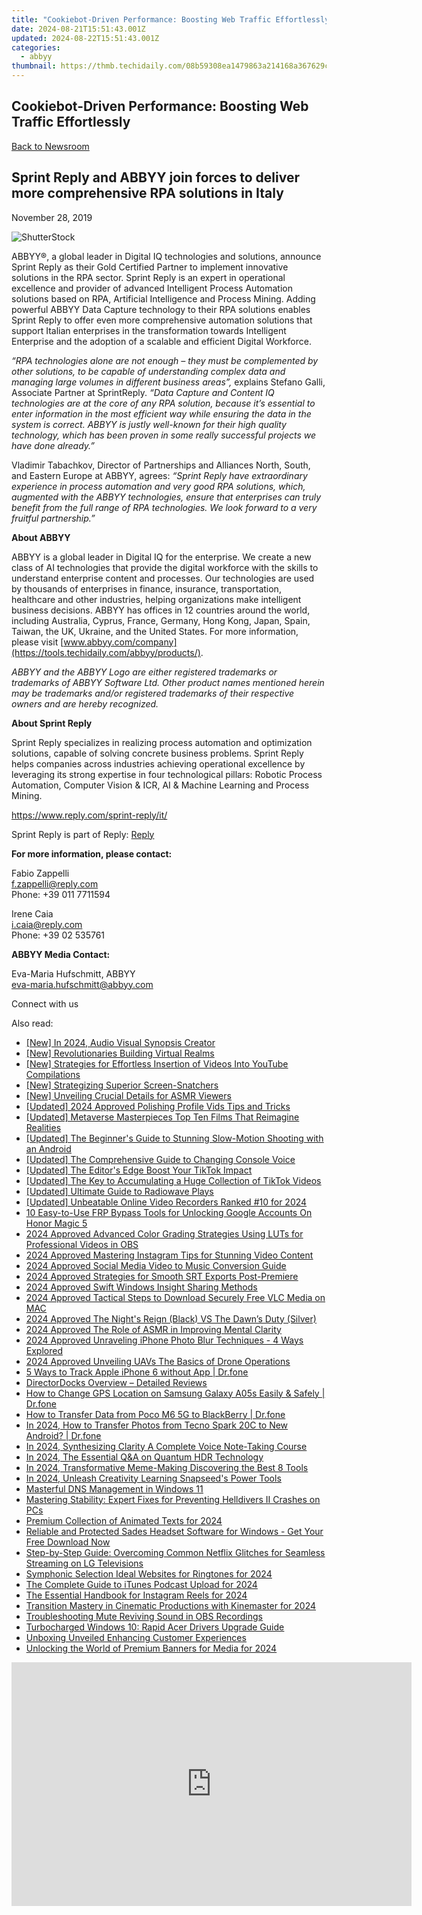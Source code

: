 ```yaml
---
title: "Cookiebot-Driven Performance: Boosting Web Traffic Effortlessly"
date: 2024-08-21T15:51:43.001Z
updated: 2024-08-22T15:51:43.001Z
categories:
  - abbyy
thumbnail: https://thmb.techidaily.com/08b59308ea1479863a214168a367629cf0b1393331c870e52c284f342d82b8ac.jpeg
---
```


## Cookiebot-Driven Performance: Boosting Web Traffic Effortlessly

[Back to Newsroom](https://tools.techidaily.com/abbyy/products/)

## Sprint Reply and ABBYY join forces to deliver more comprehensive RPA solutions in Italy

November 28, 2019

![ShutterStock](https://content.abbyy.com/-/media/project/abbyy/abbyy/branchtemplates/shutterstock_1272462163_1296-x-729.jpg?h=729&iar=0&w=1296)

ABBYY®, a global leader in Digital IQ technologies and solutions, announce Sprint Reply as their Gold Certified Partner to implement innovative solutions in the RPA sector. Sprint Reply is an expert in operational excellence and provider of advanced Intelligent Process Automation solutions based on RPA, Artificial Intelligence and Process Mining. Adding powerful ABBYY Data Capture technology to their RPA solutions enables Sprint Reply to offer even more comprehensive automation solutions that support Italian enterprises in the transformation towards Intelligent Enterprise and the adoption of a scalable and efficient Digital Workforce.

_“RPA technologies alone are not enough – they must be complemented by other solutions, to be capable of understanding complex data and managing large volumes in different business areas”,_ explains Stefano Galli, Associate Partner at SprintReply. _“Data Capture and Content IQ technologies are at the core of any RPA solution, because it’s essential to enter information in the most efficient way while ensuring the data in the system is correct. ABBYY is justly well-known for their high quality technology, which has been proven in some really successful projects we have done already.”_

Vladimir Tabachkov, Director of Partnerships and Alliances North, South, and Eastern Europe at ABBYY, agrees: _“Sprint Reply have extraordinary experience in process automation and very good RPA solutions, which, augmented with the ABBYY technologies, ensure that enterprises can truly benefit from the full range of RPA technologies. We look forward to a very fruitful partnership.”_

**About ABBYY**

ABBYY is a global leader in Digital IQ for the enterprise. We create a new class of AI technologies that provide the digital workforce with the skills to understand enterprise content and processes. Our technologies are used by thousands of enterprises in finance, insurance, transportation, healthcare and other industries, helping organizations make intelligent business decisions. ABBYY has offices in 12 countries around the world, including Australia, Cyprus, France, Germany, Hong Kong, Japan, Spain, Taiwan, the UK, Ukraine, and the United States. For more information, please visit [www.abbyy.com/company](https://tools.techidaily.com/abbyy/products/).

_ABBYY and the ABBYY Logo are either registered trademarks or trademarks of ABBYY Software Ltd. Other product names mentioned herein may be trademarks and/or registered trademarks of their respective owners and are hereby recognized._

**About Sprint Reply**

Sprint Reply specializes in realizing process automation and optimization solutions, capable of solving concrete business problems. Sprint Reply helps companies across industries achieving operational excellence by leveraging its strong expertise in four technological pillars: Robotic Process Automation, Computer Vision & ICR, AI & Machine Learning and Process Mining.

<https://www.reply.com/sprint-reply/it/>

Sprint Reply is part of Reply: [Reply](https://www.reply.com/it/ "Reply")

**For more information, please contact:**

Fabio Zappelli  
[f.zappelli@reply.com](https://tools.techidaily.com/abbyy/products/)  
Phone: +39 011 7711594

Irene Caia  
[i.caia@reply.com](https://tools.techidaily.com/abbyy/products/)  
Phone: +39 02 535761

**ABBYY Media Contact:**

Eva-Maria Hufschmitt, ABBYY  
[eva-maria.hufschmitt@abbyy.com](https://tools.techidaily.com/abbyy/products/)

Connect with us

<ins class="adsbygoogle"
     style="display:block"
     data-ad-format="autorelaxed"
     data-ad-client="ca-pub-7571918770474297"
     data-ad-slot="1223367746"></ins>



<ins class="adsbygoogle"
     style="display:block"
     data-ad-client="ca-pub-7571918770474297"
     data-ad-slot="8358498916"
     data-ad-format="auto"
     data-full-width-responsive="true"></ins>

<span class="atpl-alsoreadstyle">Also read:</span>
<div><ul>
<li><a href="https://youtube-sure.techidaily.com/n-2024-audio-visual-synopsis-creator/"><u>[New] In 2024, Audio Visual Synopsis Creator</u></a></li>
<li><a href="https://some-tips.techidaily.com/new-revolutionaries-building-virtual-realms/"><u>[New] Revolutionaries Building Virtual Realms</u></a></li>
<li><a href="https://some-tips.techidaily.com/new-strategies-for-effortless-insertion-of-videos-into-youtube-compilations/"><u>[New] Strategies for Effortless Insertion of Videos Into YouTube Compilations</u></a></li>
<li><a href="https://some-tips.techidaily.com/new-strategizing-superior-screen-snatchers/"><u>[New] Strategizing Superior Screen-Snatchers</u></a></li>
<li><a href="https://facebook-record-videos.techidaily.com/new-unveiling-crucial-details-for-asmr-viewers/"><u>[New] Unveiling Crucial Details for ASMR Viewers</u></a></li>
<li><a href="https://facebook-video-recording.techidaily.com/updated-2024-approved-polishing-profile-vids-tips-and-tricks/"><u>[Updated] 2024 Approved  Polishing Profile Vids  Tips and Tricks</u></a></li>
<li><a href="https://some-tips.techidaily.com/updated-metaverse-masterpieces-top-ten-films-that-reimagine-realities/"><u>[Updated] Metaverse Masterpieces  Top Ten Films That Reimagine Realities</u></a></li>
<li><a href="https://some-tips.techidaily.com/updated-the-beginners-guide-to-stunning-slow-motion-shooting-with-an-android/"><u>[Updated] The Beginner's Guide to Stunning Slow-Motion Shooting with an Android</u></a></li>
<li><a href="https://some-tips.techidaily.com/updated-the-comprehensive-guide-to-changing-console-voice/"><u>[Updated] The Comprehensive Guide to Changing Console Voice</u></a></li>
<li><a href="https://some-tips.techidaily.com/updated-the-editors-edge-boost-your-tiktok-impact/"><u>[Updated] The Editor's Edge  Boost Your TikTok Impact</u></a></li>
<li><a href="https://some-tips.techidaily.com/updated-the-key-to-accumulating-a-huge-collection-of-tiktok-videos/"><u>[Updated] The Key to Accumulating a Huge Collection of TikTok Videos</u></a></li>
<li><a href="https://some-tips.techidaily.com/updated-ultimate-guide-to-radiowave-plays/"><u>[Updated] Ultimate Guide to Radiowave Plays</u></a></li>
<li><a href="https://screen-video-capture.techidaily.com/updated-unbeatable-online-video-recorders-ranked-10-for-2024/"><u>[Updated] Unbeatable Online Video Recorders Ranked #10 for 2024</u></a></li>
<li><a href="https://unlock-android.techidaily.com/10-easy-to-use-frp-bypass-tools-for-unlocking-google-accounts-on-honor-magic-5-by-drfone-android/"><u>10 Easy-to-Use FRP Bypass Tools for Unlocking Google Accounts On Honor Magic 5</u></a></li>
<li><a href="https://extra-resources.techidaily.com/2024-approved-advanced-color-grading-strategies-using-luts-for-professional-videos-in-obs/"><u>2024 Approved  Advanced Color Grading Strategies Using LUTs for Professional Videos in OBS</u></a></li>
<li><a href="https://instagram-videos.techidaily.com/2024-approved-mastering-instagram-tips-for-stunning-video-content/"><u>2024 Approved  Mastering Instagram  Tips for Stunning Video Content</u></a></li>
<li><a href="https://fox-cloud.techidaily.com/2024-approved-social-media-video-to-music-conversion-guide/"><u>2024 Approved  Social Media Video to Music Conversion Guide</u></a></li>
<li><a href="https://some-tips.techidaily.com/2024-approved-strategies-for-smooth-srt-exports-post-premiere/"><u>2024 Approved  Strategies for Smooth SRT Exports Post-Premiere</u></a></li>
<li><a href="https://some-tips.techidaily.com/2024-approved-swift-windows-insight-sharing-methods/"><u>2024 Approved  Swift Windows Insight Sharing Methods</u></a></li>
<li><a href="https://some-tips.techidaily.com/2024-approved-tactical-steps-to-download-securely-free-vlc-media-on-mac/"><u>2024 Approved  Tactical Steps to Download Securely Free VLC Media on MAC</u></a></li>
<li><a href="https://some-tips.techidaily.com/2024-approved-the-nights-reign-black-vs-the-dawns-duty-silver/"><u>2024 Approved  The Night's Reign (Black) VS The Dawn’s Duty (Silver)</u></a></li>
<li><a href="https://some-tips.techidaily.com/2024-approved-the-role-of-asmr-in-improving-mental-clarity/"><u>2024 Approved  The Role of ASMR in Improving Mental Clarity</u></a></li>
<li><a href="https://some-tips.techidaily.com/2024-approved-unraveling-iphone-photo-blur-techniques-4-ways-explored/"><u>2024 Approved  Unraveling iPhone Photo Blur Techniques - 4 Ways Explored</u></a></li>
<li><a href="https://some-tips.techidaily.com/2024-approved-unveiling-uavs-the-basics-of-drone-operations/"><u>2024 Approved  Unveiling UAVs  The Basics of Drone Operations</u></a></li>
<li><a href="https://ios-location-track.techidaily.com/5-ways-to-track-apple-iphone-6-without-app-drfone-by-drfone-virtual-ios/"><u>5 Ways to Track Apple iPhone 6 without App | Dr.fone</u></a></li>
<li><a href="https://extra-lessons.techidaily.com/directordocks-overview-detailed-reviews/"><u>DirectorDocks Overview – Detailed Reviews</u></a></li>
<li><a href="https://location-social.techidaily.com/how-to-change-gps-location-on-samsung-galaxy-a05s-easily-and-safely-drfone-by-drfone-virtual-android/"><u>How to Change GPS Location on Samsung Galaxy A05s Easily & Safely | Dr.fone</u></a></li>
<li><a href="https://android-transfer.techidaily.com/how-to-transfer-data-from-poco-m6-5g-to-blackberry-drfone-by-drfone-transfer-from-android-transfer-from-android/"><u>How to Transfer Data from Poco M6 5G to BlackBerry | Dr.fone</u></a></li>
<li><a href="https://android-transfer.techidaily.com/in-2024-how-to-transfer-photos-from-tecno-spark-20c-to-new-android-drfone-by-drfone-transfer-from-android-transfer-from-android/"><u>In 2024, How to Transfer Photos from Tecno Spark 20C to New Android? | Dr.fone</u></a></li>
<li><a href="https://some-tips.techidaily.com/in-2024-synthesizing-clarity-a-complete-voice-note-taking-course/"><u>In 2024, Synthesizing Clarity  A Complete Voice Note-Taking Course</u></a></li>
<li><a href="https://some-tips.techidaily.com/in-2024-the-essential-qanda-on-quantum-hdr-technology/"><u>In 2024, The Essential Q&A on Quantum HDR Technology</u></a></li>
<li><a href="https://some-tips.techidaily.com/in-2024-transformative-meme-making-discovering-the-best-8-tools/"><u>In 2024, Transformative Meme-Making  Discovering the Best 8 Tools</u></a></li>
<li><a href="https://some-tips.techidaily.com/in-2024-unleash-creativity-learning-snapseeds-power-tools/"><u>In 2024, Unleash Creativity  Learning Snapseed's Power Tools</u></a></li>
<li><a href="https://windows11.techidaily.com/masterful-dns-management-in-windows-11/"><u>Masterful DNS Management in Windows 11</u></a></li>
<li><a href="https://win-blog.techidaily.com/mastering-stability-expert-fixes-for-preventing-helldivers-ii-crashes-on-pcs/"><u>Mastering Stability: Expert Fixes for Preventing Helldivers II Crashes on PCs</u></a></li>
<li><a href="https://some-tips.techidaily.com/premium-collection-of-animated-texts-for-2024/"><u>Premium Collection of Animated Texts for 2024</u></a></li>
<li><a href="https://hardware-help.techidaily.com/reliable-and-protected-sades-headset-software-for-windows-get-your-free-download-now/"><u>Reliable and Protected Sades Headset Software for Windows - Get Your Free Download Now</u></a></li>
<li><a href="https://techno-recovery.techidaily.com/step-by-step-guide-overcoming-common-netflix-glitches-for-seamless-streaming-on-lg-televisions/"><u>Step-by-Step Guide: Overcoming Common Netflix Glitches for Seamless Streaming on LG Televisions</u></a></li>
<li><a href="https://some-tips.techidaily.com/symphonic-selection-ideal-websites-for-ringtones-for-2024/"><u>Symphonic Selection  Ideal Websites for Ringtones for 2024</u></a></li>
<li><a href="https://some-tips.techidaily.com/the-complete-guide-to-itunes-podcast-upload-for-2024/"><u>The Complete Guide to iTunes Podcast Upload for 2024</u></a></li>
<li><a href="https://some-tips.techidaily.com/the-essential-handbook-for-instagram-reels-for-2024/"><u>The Essential Handbook for Instagram Reels for 2024</u></a></li>
<li><a href="https://some-tips.techidaily.com/transition-mastery-in-cinematic-productions-with-kinemaster-for-2024/"><u>Transition Mastery in Cinematic Productions with Kinemaster for 2024</u></a></li>
<li><a href="https://remote-screen-capture.techidaily.com/troubleshooting-mute-reviving-sound-in-obs-recordings/"><u>Troubleshooting Mute  Reviving Sound in OBS Recordings</u></a></li>
<li><a href="https://driver-install.techidaily.com/turbocharged-windows-10-rapid-acer-drivers-upgrade-guide/"><u>Turbocharged Windows 10: Rapid Acer Drivers Upgrade Guide</u></a></li>
<li><a href="https://extra-lessons.techidaily.com/unboxing-unveiled-enhancing-customer-experiences/"><u>Unboxing Unveiled  Enhancing Customer Experiences</u></a></li>
<li><a href="https://some-tips.techidaily.com/unlocking-the-world-of-premium-banners-for-media-for-2024/"><u>Unlocking the World of Premium Banners for Media for 2024</u></a></li>
</ul></div>

<!-- affiliate ads begin -->
<a href="https://secure.2checkout.com/order/checkout.php?PRODS=2337838&QTY=1&AFFILIATE=108875&CART=1"><iframe width="640" height="390" src="https://www.youtube.com/embed/rzZwphIv4RM" title="APFill - Ink and Toner Coverage Calculator" frameborder="0" allow="accelerometer; autoplay; clipboard-write; encrypted-media; gyroscope; picture-in-picture; web-share" referrerpolicy="strict-origin-when-cross-origin" allowfullscreen></iframe></a>
<!-- affiliate ads end -->